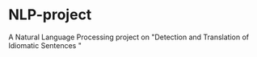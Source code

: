 # NLP-project
A Natural Language Processing project on "Detection and Translation of Idiomatic Sentences " 
